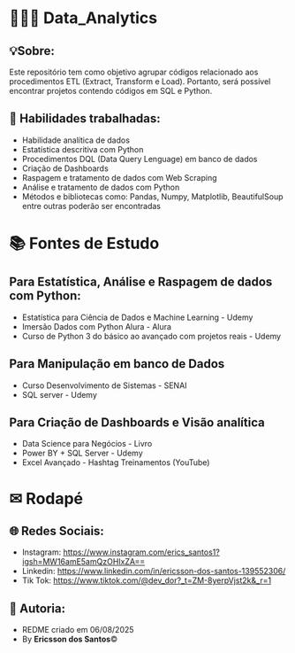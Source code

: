 # 👨🏽‍💻 Data_Analytics
## 💡Sobre:
Este repositório tem como objetivo agrupar códigos relacionado aos procedimentos ETL (Extract, Transform e Load).
Portanto, será possível encontrar projetos contendo códigos em SQL e Python. 
## 🧠 Habilidades trabalhadas:
- Habilidade analítica de dados
- Estatística descritiva com Python
- Procedimentos DQL (Data Query Lenguage) em banco de dados
- Criação de Dashboards
- Raspagem e tratamento de dados com Web Scraping
- Análise e tratamento de dados com Python
- Métodos e bibliotecas como: Pandas, Numpy, Matplotlib, BeautifulSoup entre outras poderão ser encontradas
# 📚 Fontes de Estudo
## Para Estatística, Análise e Raspagem de dados com Python:
- Estatística para Ciência de Dados e Machine Learning - Udemy
- Imersão Dados com Python Alura - Alura
- Curso de Python 3 do básico ao avançado com projetos reais - Udemy
## Para Manipulação em banco de Dados
- Curso Desenvolvimento de Sistemas - SENAI
- SQL server - Udemy
## Para Criação de Dashboards e Visão analítica
- Data Science para Negócios - Livro
- Power BY + SQL Server - Udemy
- Excel Avançado - Hashtag Treinamentos (YouTube)
# ✉ Rodapé
## 🌐 Redes Sociais:
- Instagram: https://www.instagram.com/erics_santos1?igsh=MW16amE5amQzOHIxZA==
- Linkedin: https://www.linkedin.com/in/ericsson-dos-santos-139552306/
- Tik Tok: https://www.tiktok.com/@dev_dor?_t=ZM-8yerpVjst2k&_r=1
## 📆 Autoria:
- REDME criado em 06/08/2025
- By **Ericsson dos Santos**©
